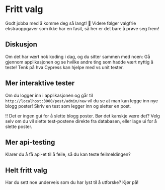 # Fritt valg

Godt jobba med å komme deg så langt! 👏 Videre følger valgfrie ekstraoppgaver som ikke har en fasit, så her er det bare å prøve seg frem!

## Diskusjon
Om det har vært nok koding i dag, og du sitter sammen med noen: Gå gjennom applikasjonen og se hvilke andre ting som hadde vært nyttig å teste! Tenk på hva Cypress kan hjelpe med vs unit tester. 

## Mer interaktive tester
Om du logger inn i applikasjonen og går til `http://localhost:3000/post/admin/new` vil du se at man kan legge inn nye blogg poster! Skriv en test som legger inn og sletter en post.

‼️ Det er ingen gui for å slette blogg poster. Bør det kanskje være det? Velg selv om du vil slette test-postene direkte fra databasen, eller lage ui for å slette poster. 

## Mer api-testing
Klarer du å få api-et til å feile, så du kan teste feilmeldingen?

## Helt fritt valg
Har du sett noe underveis som du har lyst til å utforske? Kjør på!
